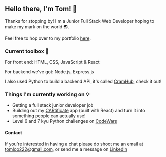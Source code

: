 ## Hello there, I'm Tom! 🤖

Thanks for stopping by! I'm a Junior Full Stack Web Developer hoping to make my mark on the world 🌏.

Feel free to hop over to my portfolio [here](https://thomasloo.dev/).

### Current toolbox 🧰
For front end: HTML, CSS, JavaScript & React

For backend we've got: Node.js, Express.js

I also used Python to build a backend API, it's called [CramHub](https://github.com/NeggFriedRice/CramHub), check it out!

### Things I'm currently working on 💡
- Getting a full stack junior developer job
- Building out my [CARtificate](https://github.com/NeggFriedRice/cartificate-frontend) app (built with React) and turn it into something people can actually use!
- Level 6 and 7 kyu Python challenges on [CodeWars](https://www.codewars.com/trainer/python)

#### Contact
If you're interested in having a chat please do shoot me an email at tomloo222@gmail.com, or send me a message on [LinkedIn](https://www.linkedin.com/in/thomas-loo/)

